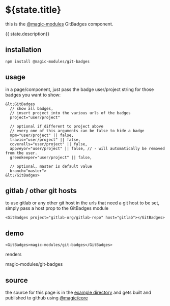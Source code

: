 # ${state.title}

this is the
[@magic-modules](https://github.com/magic-modules)
GitBadges component.

{{ state.description}}

## installation

`npm install @magic-modules/git-badges`

## usage

in a page/component, just pass the badge user/project string for those badges you want to show:

```
&lt;GitBadges
  // show all badges,
  // insert project into the various urls of the badges
  project="user/project"

  // optional if different to project above
  // every one of this arguments can be false to hide a badge
  npm="user/project" || false,
  travis="user/project" || false,
  coveralls="user/project" || false,
  appveyor="user/project" || false, // - will automatically be removed from the user.
  greenkeeper="user/project" || false,

  // optional, master is default value
  branch="master">
&lt;/GitBadges>
```

## gitlab / other git hosts

to use gitlab or any other git host in the urls that need a git host to be set,
simply pass a host prop to the GitBadges module

`<GitBadges project="gitlab-org/gitlab-repo" host="gitlab"></GitBadges>`

## demo

`<GitBadges>magic-modules/git-badges</GitBadges>`

renders

<GitBadges>magic-modules/git-badges</GitBadges>

## source

the source for this page is in the
[example directory](https://github.com/magic-modules/git-badges/tree/master/example)
and gets built and published to github using
[@magic/core](https://github.com/magic/core)
